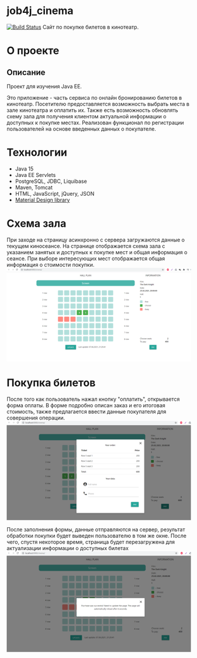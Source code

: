 # job4j_cinema
[![Build Status](https://www.travis-ci.com/KirillReal/job4j_cinema.svg?branch=master)](https://www.travis-ci.com/github/KirillReal/job4j_cinema)
Cайт по покупке билетов в кинотеатр.

# О проекте
## Описание
Проект для изучения Java EE.

Это приложение - часть сервиса по онлайн бронированию билетов в кинотеатр.
Посетителю предоставляется возможность выбрать места в зале кинотеатра и оплатить их. Также есть возможность обновлять схему зала для получения клиентом актуальной информации о доступных к покупке местах. Реализован функционал по регистрации пользователей на основе введенных данных о покупателе.

# Технологии
* Java 15
* Java EE Servlets
* PostgreSQL, JDBC, Liquibase
* Maven, Tomcat
* HTML, JavaScript, jQuery, JSON
* [Material Design library](https://materializecss.com/)

# Схема зала
При заходе на страницу асинхронно с сервера загружаются данные о текущем киносеансе. На странице отображается схема зала с указанием занятых и доступных к покупке мест и общая информация о сеансе. При выборе интересующих мест отображается общая информация о стоимости покупки.
![ScreenShot](screen/HallPlan.png)

# Покупка билетов
После того как пользователь нажал кнопку "оплатить", открывается форма оплаты. В форме подробно описан заказ и его итоговая стоимость, также предлагается ввести данные покупателя для совершения операции.
![ScreenShot](screen/Pay.png)

После заполнения формы, данные отправляются на сервер, результат обработки покупки будет выведен пользователю в том же окне. После чего, спустя некоторое время, страница будет перезагружена для актуализации информации о доступных билетах
![ScreenShot](screen/ReloadPage.png)

